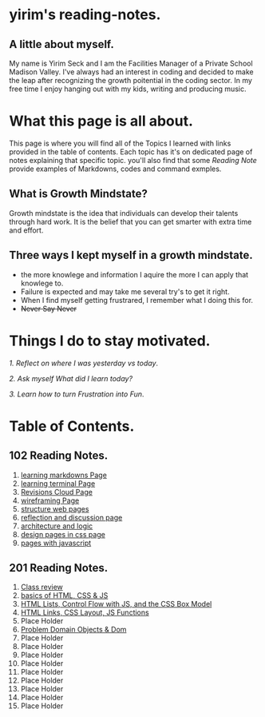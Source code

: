 # yirim's reading-notes.
## A little about myself.
My name is Yirim Seck and I am the Facilities Manager of a Private School Madison Valley.  I've always had an interest in coding and decided to make the leap after recognizing the growth poitential in the coding sector.  In my free time I enjoy hanging out with my kids, writing and producing music. 

# What this page is all about.
This page is where you will find all of the Topics I learned with links provided in the table of contents. Each topic has it's on dedicated page of notes explaining that specific topic. you'll also find that some *Reading Note* provide examples of Markdowns, codes and command exmples.

## What is Growth Mindstate?
Growth mindstate is the idea that individuals can develop their talents through hard work. It is the belief that you can get smarter with extra time and effort.
## Three ways I kept myself in a growth mindstate.
  * the more knowlege and information I aquire the more I can apply that knowlege to.
  * Failure is expected and may take me several try's to get it right.
  * When I find myself getting frustrared, I remember what I doing this for.
  * ~~Never Say Never~~

# Things I do to stay motivated.
 *1. Reflect on where I was yesterday vs today*.
 
 *2. Ask myself What did I learn today?*
 
 *3. Learn how to turn Frustration into Fun*.
 
# Table of Contents.
## 102 Reading Notes.
1. [learning markdowns Page](learning_markdowns.md)
2. [learning terminal Page](learning_terminal.md)
3. [Revisions Cloud Page](Revisions-Cloud.md)
4. [wireframing Page](wireframing.md)
5. [structure web pages](structure_web_pages.md)
6. [reflection and discussion page](reflection_and_discussion.md)
7. [architecture and logic](architecture_and_logic.md)
8. [design pages in css page](design_pages_css.md)
9. [pages with javascript](pages_with_javascript.md)

## 201 Reading Notes.
1. [Class review](class_o1.md)
2. [basics of HTML, CSS & JS](class_02.md)
3. [HTML Lists, Control Flow with JS, and the CSS Box Model](class_03.md)
3. [HTML Links, CSS Layout, JS Functions](class_04.md)
5. Place Holder
6. [Problem Domain Objects & Dom](class_06.md)
7. Place Holder
8. Place Holder
9. Place Holder
10. Place Holder
11. Place Holder
12. Place Holder
13. Place Holder
14. Place Holder
15. Place Holder
